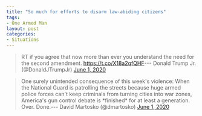 ```yaml
---
title: "So much for efforts to disarm law-abiding citizens"
tags:
- One Armed Man
layout: post
categories:
- Situations
---
```


> RT if you agree that now more than ever you understand the need for the second amendment. <https://t.co/X18a2qfQHF>--- Donald Trump Jr. (@DonaldJTrumpJr) [June 1, 2020](https://twitter.com/DonaldJTrumpJr/status/1267443005734236160?ref_src=twsrc%5Etfw)

> One surely unintended consequence of this week's violence: When the National Guard is patrolling the streets because huge armed police forces can't keep criminals from turning cities into war zones, America's gun control debate is \*finished\* for at least a generation. Over. Done.--- David Martosko (@dmartosko) [June 1, 2020](https://twitter.com/dmartosko/status/1267295764092461056?ref_src=twsrc%5Etfw)